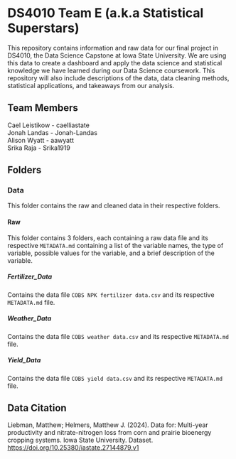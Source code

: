 # DS4010 Team E (a.k.a Statistical Superstars)

This repository contains information and raw data for our final project in DS4010, the Data Science Capstone at Iowa State University. We are using this data to create a dashboard and apply the data science and statistical knowledge we have learned during our Data Science coursework. This repository will also include descriptions of the data, data cleaning methods, statistical applications, and takeaways from our analysis.  

## Team Members

Cael Leistikow - caelliastate  
Jonah Landas - Jonah-Landas  
Alison Wyatt - aawyatt  
Srika Raja - Srika1919  

## Folders
### Data
This folder contains the raw and cleaned data in their respective folders. 
#### Raw
This folder contains 3 folders, each containing a raw data file and its respective `METADATA.md` containing a list of the variable names, the type of variable, possible
values for the variable, and a brief description of the variable.
##### Fertilizer_Data
Contains the data file `COBS NPK fertilizer data.csv` and its respective `METADATA.md` file.
##### Weather_Data
Contains the data file `COBS weather data.csv` and its respective `METADATA.md` file.
##### Yield_Data
Contains the data file `COBS yield data.csv` and its respective `METADATA.md` file.

## Data Citation

Liebman, Matthew; Helmers, Matthew J. (2024). Data for: Multi-year productivity and nitrate-nitrogen loss from corn and prairie bioenergy cropping systems. Iowa State University. Dataset. https://doi.org/10.25380/iastate.27144879.v1
